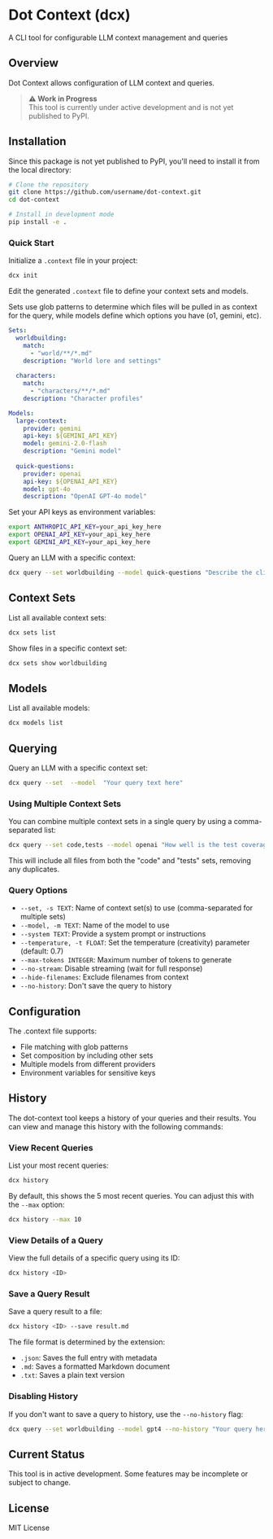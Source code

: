 # Dot Context (dcx)
A CLI tool for configurable LLM context management and queries

## Overview
Dot Context allows configuration of LLM context and queries. 

> **⚠️ Work in Progress**  
> This tool is currently under active development and is not yet published to PyPI.

## Installation

Since this package is not yet published to PyPI, you'll need to install it from the local directory:

```bash
# Clone the repository
git clone https://github.com/username/dot-context.git
cd dot-context

# Install in development mode
pip install -e .
```

### Quick Start

Initialize a `.context` file in your project:

```bash
dcx init
```

Edit the generated `.context` file to define your context sets and models. 

Sets use glob patterns to determine which files will be pulled in as context for the query, while models define which options you have (o1, gemini, etc). 

```yaml
Sets:
  worldbuilding:
    match:
      - "world/**/*.md"
    description: "World lore and settings"
  
  characters:
    match:
      - "characters/**/*.md"
    description: "Character profiles"

Models:
  large-context:
    provider: gemini
    api-key: ${GEMINI_API_KEY}
    model: gemini-2.0-flash
    description: "Gemini model"
  
  quick-questions:
    provider: openai
    api-key: ${OPENAI_API_KEY}
    model: gpt-4o
    description: "OpenAI GPT-4o model"
```

Set your API keys as environment variables:

```bash
export ANTHROPIC_API_KEY=your_api_key_here
export OPENAI_API_KEY=your_api_key_here
export GEMINI_API_KEY=your_api_key_here
```

Query an LLM with a specific context:

```bash
dcx query --set worldbuilding --model quick-questions "Describe the climate of the Northern Region"
```

## Context Sets

List all available context sets:

```bash
dcx sets list
```

Show files in a specific context set:

```bash
dcx sets show worldbuilding
```

## Models

List all available models:

```bash
dcx models list
```

## Querying

Query an LLM with a specific context set:

```bash
dcx query --set  --model  "Your query text here"
```

### Using Multiple Context Sets

You can combine multiple context sets in a single query by using a comma-separated list:

```bash
dcx query --set code,tests --model openai "How well is the test coverage for this project?"
```

This will include all files from both the "code" and "tests" sets, removing any duplicates.

### Query Options

- `--set, -s TEXT`: Name of context set(s) to use (comma-separated for multiple sets)
- `--model, -m TEXT`: Name of the model to use
- `--system TEXT`: Provide a system prompt or instructions
- `--temperature, -t FLOAT`: Set the temperature (creativity) parameter (default: 0.7)
- `--max-tokens INTEGER`: Maximum number of tokens to generate
- `--no-stream`: Disable streaming (wait for full response)
- `--hide-filenames`: Exclude filenames from context
- `--no-history`: Don't save the query to history

## Configuration
The .context file supports:

- File matching with glob patterns
- Set composition by including other sets
- Multiple models from different providers
- Environment variables for sensitive keys

## History

The dot-context tool keeps a history of your queries and their results. You can view and manage this history with the following commands:

### View Recent Queries

List your most recent queries:

```bash
dcx history
```

By default, this shows the 5 most recent queries. You can adjust this with the `--max` option:

```bash
dcx history --max 10
```

### View Details of a Query

View the full details of a specific query using its ID:

```bash
dcx history <ID>
```

### Save a Query Result

Save a query result to a file:

```bash
dcx history <ID> --save result.md
```

The file format is determined by the extension:
- `.json`: Saves the full entry with metadata
- `.md`: Saves a formatted Markdown document
- `.txt`: Saves a plain text version

### Disabling History

If you don't want to save a query to history, use the `--no-history` flag:

```bash
dcx query --set worldbuilding --model gpt4 --no-history "Your query here"
```

## Current Status

This tool is in active development. Some features may be incomplete or subject to change.

## License

MIT License